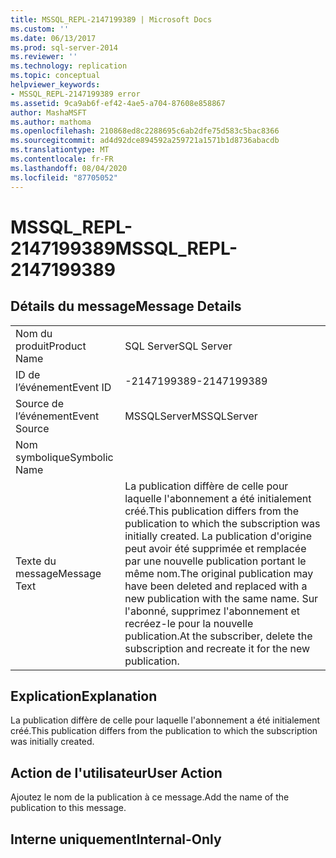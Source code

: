 ```yaml
---
title: MSSQL_REPL-2147199389 | Microsoft Docs
ms.custom: ''
ms.date: 06/13/2017
ms.prod: sql-server-2014
ms.reviewer: ''
ms.technology: replication
ms.topic: conceptual
helpviewer_keywords:
- MSSQL_REPL-2147199389 error
ms.assetid: 9ca9ab6f-ef42-4ae5-a704-87608e858867
author: MashaMSFT
ms.author: mathoma
ms.openlocfilehash: 210868ed8c2288695c6ab2dfe75d583c5bac8366
ms.sourcegitcommit: ad4d92dce894592a259721a1571b1d8736abacdb
ms.translationtype: MT
ms.contentlocale: fr-FR
ms.lasthandoff: 08/04/2020
ms.locfileid: "87705052"
---
```

# <a name="mssql_repl-2147199389"></a><span data-ttu-id="bd1fa-102">MSSQL_REPL-2147199389</span><span class="sxs-lookup"><span data-stu-id="bd1fa-102">MSSQL_REPL-2147199389</span></span>
    
## <a name="message-details"></a><span data-ttu-id="bd1fa-103">Détails du message</span><span class="sxs-lookup"><span data-stu-id="bd1fa-103">Message Details</span></span>  
  
|||  
|-|-|  
|<span data-ttu-id="bd1fa-104">Nom du produit</span><span class="sxs-lookup"><span data-stu-id="bd1fa-104">Product Name</span></span>|<span data-ttu-id="bd1fa-105">SQL Server</span><span class="sxs-lookup"><span data-stu-id="bd1fa-105">SQL Server</span></span>|  
|<span data-ttu-id="bd1fa-106">ID de l’événement</span><span class="sxs-lookup"><span data-stu-id="bd1fa-106">Event ID</span></span>|<span data-ttu-id="bd1fa-107">-2147199389</span><span class="sxs-lookup"><span data-stu-id="bd1fa-107">-2147199389</span></span>|  
|<span data-ttu-id="bd1fa-108">Source de l’événement</span><span class="sxs-lookup"><span data-stu-id="bd1fa-108">Event Source</span></span>|<span data-ttu-id="bd1fa-109">MSSQLServer</span><span class="sxs-lookup"><span data-stu-id="bd1fa-109">MSSQLServer</span></span>|  
|<span data-ttu-id="bd1fa-110">Nom symbolique</span><span class="sxs-lookup"><span data-stu-id="bd1fa-110">Symbolic Name</span></span>||  
|<span data-ttu-id="bd1fa-111">Texte du message</span><span class="sxs-lookup"><span data-stu-id="bd1fa-111">Message Text</span></span>|<span data-ttu-id="bd1fa-112">La publication diffère de celle pour laquelle l'abonnement a été initialement créé.</span><span class="sxs-lookup"><span data-stu-id="bd1fa-112">This publication differs from the publication to which the subscription was initially created.</span></span> <span data-ttu-id="bd1fa-113">La publication d'origine peut avoir été supprimée et remplacée par une nouvelle publication portant le même nom.</span><span class="sxs-lookup"><span data-stu-id="bd1fa-113">The original publication may have been deleted and replaced with a new publication with the same name.</span></span> <span data-ttu-id="bd1fa-114">Sur l'abonné, supprimez l'abonnement et recréez-le pour la nouvelle publication.</span><span class="sxs-lookup"><span data-stu-id="bd1fa-114">At the subscriber, delete the subscription and recreate it for the new publication.</span></span>|  
  
## <a name="explanation"></a><span data-ttu-id="bd1fa-115">Explication</span><span class="sxs-lookup"><span data-stu-id="bd1fa-115">Explanation</span></span>  
 <span data-ttu-id="bd1fa-116">La publication diffère de celle pour laquelle l'abonnement a été initialement créé.</span><span class="sxs-lookup"><span data-stu-id="bd1fa-116">This publication differs from the publication to which the subscription was initially created.</span></span>  
  
## <a name="user-action"></a><span data-ttu-id="bd1fa-117">Action de l'utilisateur</span><span class="sxs-lookup"><span data-stu-id="bd1fa-117">User Action</span></span>  
 <span data-ttu-id="bd1fa-118">Ajoutez le nom de la publication à ce message.</span><span class="sxs-lookup"><span data-stu-id="bd1fa-118">Add the name of the publication to this message.</span></span>  
  
## <a name="internal-only"></a><span data-ttu-id="bd1fa-119">Interne uniquement</span><span class="sxs-lookup"><span data-stu-id="bd1fa-119">Internal-Only</span></span>  
  
